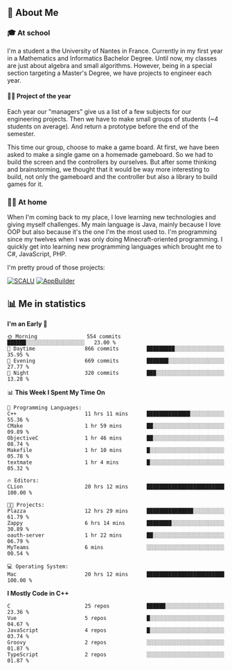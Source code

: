 ## 👀 About Me

### 🎓 At school

I'm a student a the University of Nantes in France. Currently in my first year in a Mathematics and Informatics Bachelor Degree. Until now, my classes are just about algebra and small algorithms. However, being in a special section targeting a Master's Degree, we have projects to engineer each year. 

#### 🔧🔬 Project of the year

Each year our "managers" give us a list of a few subjects for our engineering projects. Then we have to make small groups of students (~4 students on average). And return a prototype before the end of the semester.

This time our group, choose to make a game board. At first, we have been asked to make a single game on a homemade gameboard. So we had to build the screen and the controllers by ourselves. 
But after some thinking and brainstorming, we thought that it would be way more interesting to build, not only the gameboard and the controller but also a library to build games for it.

### 👨‍💻 At home

When I'm coming back to my place, I love learning new technologies and giving myself challenges. My main language is Java, mainly because I love OOP but also because it's the one I'm the most used to. I'm programming since my twelves when I was only doing Minecraft-oriented programming.  I quickly get into learning new programming languages which brought me to C#, JavaScript, PHP. 

I'm pretty proud of those projects:

[![SCALU](https://github-readme-stats.vercel.app/api/pin?username=renardfute&repo=SCALU)](https://github.com/renardfute/scalu)
[![AppBuilder](https://github-readme-stats.vercel.app/api/pin?username=pulsedev2&repo=AppBuilder)](https://github.com/pulsedev2/AppBuilder)

## 📊 Me in statistics
<!--START_SECTION:waka-->
**I'm an Early 🐤** 

```text
🌞 Morning                554 commits         ██████░░░░░░░░░░░░░░░░░░░   23.00 % 
🌆 Daytime                866 commits         █████████░░░░░░░░░░░░░░░░   35.95 % 
🌃 Evening                669 commits         ███████░░░░░░░░░░░░░░░░░░   27.77 % 
🌙 Night                  320 commits         ███░░░░░░░░░░░░░░░░░░░░░░   13.28 % 
```


📊 **This Week I Spent My Time On** 

```text
💬 Programming Languages: 
C++                      11 hrs 11 mins      ██████████████░░░░░░░░░░░   55.36 % 
CMake                    1 hr 59 mins        ██░░░░░░░░░░░░░░░░░░░░░░░   09.89 % 
ObjectiveC               1 hr 46 mins        ██░░░░░░░░░░░░░░░░░░░░░░░   08.74 % 
Makefile                 1 hr 10 mins        █░░░░░░░░░░░░░░░░░░░░░░░░   05.78 % 
textmate                 1 hr 4 mins         █░░░░░░░░░░░░░░░░░░░░░░░░   05.32 % 

🔥 Editors: 
CLion                    20 hrs 12 mins      █████████████████████████   100.00 % 

🐱‍💻 Projects: 
Plazza                   12 hrs 29 mins      ███████████████░░░░░░░░░░   61.79 % 
Zappy                    6 hrs 14 mins       ████████░░░░░░░░░░░░░░░░░   30.89 % 
oauth-server             1 hr 22 mins        ██░░░░░░░░░░░░░░░░░░░░░░░   06.79 % 
MyTeams                  6 mins              ░░░░░░░░░░░░░░░░░░░░░░░░░   00.54 % 

💻 Operating System: 
Mac                      20 hrs 12 mins      █████████████████████████   100.00 % 
```

**I Mostly Code in C++** 

```text
C                        25 repos            ██████░░░░░░░░░░░░░░░░░░░   23.36 % 
Vue                      5 repos             █░░░░░░░░░░░░░░░░░░░░░░░░   04.67 % 
JavaScript               4 repos             █░░░░░░░░░░░░░░░░░░░░░░░░   03.74 % 
Groovy                   2 repos             ░░░░░░░░░░░░░░░░░░░░░░░░░   01.87 % 
TypeScript               2 repos             ░░░░░░░░░░░░░░░░░░░░░░░░░   01.87 % 
```




<!--END_SECTION:waka-->
